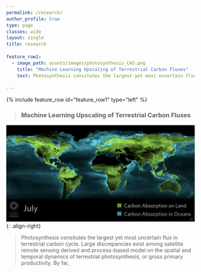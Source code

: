 ```yaml
---
permalink: /research/
author_profile: true
type: page
classes: wide
layout: single
title: research

feature_row1:
  - image_path: assets/images/photosynthesis_CAS.png
    title: "Machine Learning Upscaling of Terrestrial Carbon Fluxes"
    text: Photosynthesis consitutes the largest yet most uncertain flux in terrestrial carbon cycle. By far, the most accurate measurements of ecosystem-level photosynthesis, also called the Gross Primary Productivity (GPP), come from networks of eddy covariance flux towers. Flux sites, however, are only sparsely and evenly distributed, and thus unable to inform the spatial and temporal dynamics of GPP at global scale. Here we combine machine learning and physical constraints to upscale GPP measurements from flux tower sites to wall-to-wall global maps. We aim to rescontruct the temporal GPP variability induced by both cliamte and land surface changes. \n papers

---
```


{% include feature_row id="feature_row1" type="left" %}
<a name="Deep-Learning">

> ### Machine Learning Upscaling of Terrestrial Carbon Fluxes
![right-aligned-image](../assets/images/photosynthesis_CAS.png){: .align-right}
> Photosynthesis consitutes the largest yet most uncertain flux in terrestrial carbon cycle. Large discrepancies exist among satellite remote sensing derived and process-based model on the spatial and temporal dynamics of terrestrial photosynthesis, or gross primary productivity. By far, 
